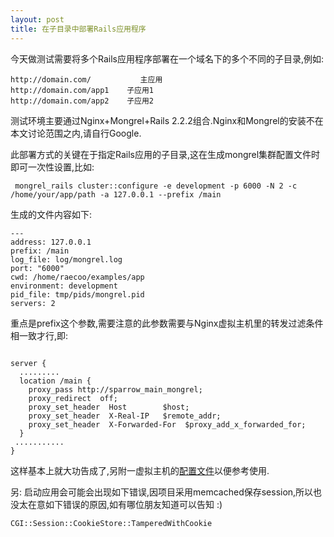 ```yaml
---
layout: post
title: 在子目录中部署Rails应用程序
---
```


今天做测试需要将多个Rails应用程序部署在一个域名下的多个不同的子目录,例如:
<pre><code>http://domain.com/           主应用
http://domain.com/app1    子应用1
http://domain.com/app2    子应用2</code></pre>
测试环境主要通过Nginx+Mongrel+Rails 2.2.2组合.Nginx和Mongrel的安装不在本文讨论范围之内,请自行Google.
<!--more-->
此部署方式的关键在于指定Rails应用的子目录,这在生成mongrel集群配置文件时即可一次性设置,比如:
<pre><code> mongrel_rails cluster::configure -e development -p 6000 -N 2 -c /home/your/app/path -a 127.0.0.1 --prefix /main</code></pre>
生成的文件内容如下:
<pre><code>---
address: 127.0.0.1
prefix: /main
log_file: log/mongrel.log
port: "6000"
cwd: /home/raecoo/examples/app
environment: development
pid_file: tmp/pids/mongrel.pid
servers: 2</code></pre>
重点是prefix这个参数,需要注意的此参数需要与Nginx虚拟主机里的转发过滤条件相一致才行,即:
<pre><code>
server {
  .........
  location /main {
    proxy_pass http://sparrow_main_mongrel;
    proxy_redirect  off;
    proxy_set_header  Host        $host;
    proxy_set_header  X-Real-IP   $remote_addr;
    proxy_set_header  X-Forwarded-For  $proxy_add_x_forwarded_for;
  }
 ...........
}</code></pre>
这样基本上就大功告成了,另附一虚拟主机的<a href="http://www.raecoo.com/wp-content/uploads/2009/05/sparrowcom.conf">配置文件</a>以便参考使用.

另: 启动应用会可能会出现如下错误,因项目采用memcached保存session,所以也没太在意如下错误的原因,如有哪位朋友知道可以告知 :)
<pre><code>CGI::Session::CookieStore::TamperedWithCookie</code></pre>

